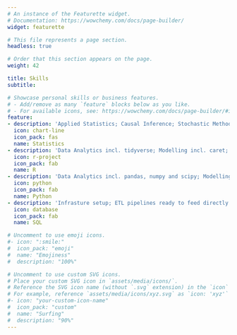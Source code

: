 ```yaml
---
# An instance of the Featurette widget.
# Documentation: https://wowchemy.com/docs/page-builder/
widget: featurette

# This file represents a page section.
headless: true

# Order that this section appears on the page.
weight: 42

title: Skills
subtitle:

# Showcase personal skills or business features.
# - Add/remove as many `feature` blocks below as you like.
# - For available icons, see: https://wowchemy.com/docs/page-builder/#icons
feature:
- description: 'Applied Statistics; Causal Inference; Stochastic Methods used in Finance'
  icon: chart-line
  icon_pack: fas
  name: Statistics
- description: 'Data Analytics incl. tidyverse; Modelling incl. caret; Data Visualisation incl. ggplot and RShiny'
  icon: r-project
  icon_pack: fab
  name: R
- description: 'Data Analytics incl. pandas, numpy and scipy; Modelling incl. sklearn, tensorflow, keras and transformers (NLP models on CPU or GPU); Data Visualtisation'
  icon: python
  icon_pack: fab
  name: Python
- description: 'Infrasture setup; ETL pipelines ready to feed directly in reports'
  icon: database
  icon_pack: fab
  name: SQL

# Uncomment to use emoji icons.
#- icon: ":smile:"
#  icon_pack: "emoji"
#  name: "Emojiness"
#  description: "100%"  

# Uncomment to use custom SVG icons.
# Place your custom SVG icon in `assets/media/icons/`.
# Reference the SVG icon name (without `.svg` extension) in the `icon` field.
# For example, reference `assets/media/icons/xyz.svg` as `icon: 'xyz'`
#- icon: "your-custom-icon-name"
#  icon_pack: "custom"
#  name: "Surfing"
#  description: "90%"
---
```

